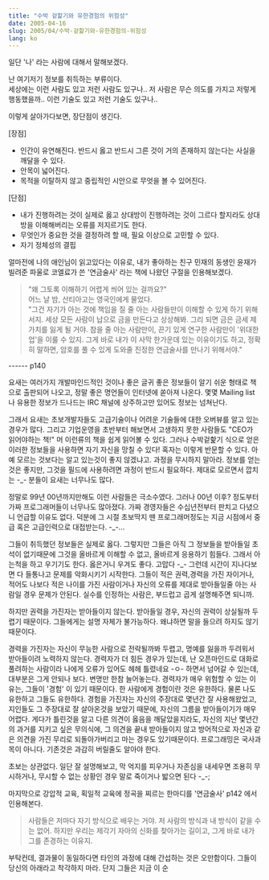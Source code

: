 ```yaml
---
title: "수박 겉핥기와 유한경험의 위험성"
date: 2005-04-16
slug: 2005/04/수박-겉핥기와-유한경험의-위험성
lang: ko
---
```


일단 '나' 라는 사람에 대해서 말해보겠다.

난 여기저기 정보를 취득하는 부류이다.  
세상에는 이런 사람도 있고 저런 사람도 있구나.. 저 사람은 무슨 의도를 가지고
저렇게 행동했을까..  이런 기술도 있고 저런 기술도 있구나..

이렇게 살아가다보면, 장단점이 생긴다.

[장점] 
- 인간이 유연해진다. 반드시 옳고 반드시 그른 것이 거의 존재하지 않는다는
  사실을 깨달을 수 있다. 
- 안목이 넓어진다.
- 목적을 이탈하지 않고 중립적인 시안으로 무엇을 볼 수 있어진다.

[단점]
- 내가 진행하려는 것이 실제로 옳고 상대방이 진행하려는 것이 그르다 할지라도
  상대방을 이해해버리는 오류를 저지르기도 한다.
- 무엇인가 중요한 것을 결정하려 할 때, 필요 이상으로 고민할 수 있다.
- 자기 정체성의 결핍

얼마전에 나의 애인님이 읽고있다는 이유로, 내가 좋아하는 친구 민재의 동생인 윤재가
빌려준 파울로 코엘료가 쓴 '연금술사' 라는 책에 나왔던 구절을 인용해보겠다.

> "왜 그토록 이해하기 어렵게 씌어 있는 걸까요?"  
> 어느 날 밤, 산티아고는 영국인에게 물었다.  
> "그건 자기가 아는 것에 책임을 질 줄 아는 사람들만이 이해할 수 있게 하기 
> 위해서지. 세상 모든 사람이 납으로 금을 만든다고 상상해봐. 그리 되면 금은
> 금세 제 가치를 잃게 될 거야. 참을 줄 아는 사람만이, 끈기 있게 연구한 사람만이
> '위대한 업'을 이룰 수 있지. 그게 바로 내가 이 사막 한가운데 있는 이유이기도 
> 하고, 정확히 말하면, 암호를 풀 수 있게 도와줄 진정한 연금술사를 만나기 위해서야."

------ p140

요새는 여러가지 개발마인드적인 것이나 좋은 글귀 좋은 정보들이
알기 쉬운 형태로 책으로 출판되어 나오고, 정말 좋은 명언들이 인터넷에
쏟아져 나온다. 몇몇 Mailing list나 유용한 정보가 드나드는 IRC 채널에
상주하고만 있어도 정보는 넘쳐난다.

그래서 요새는 초보개발자들도 고급기술이나 어려운 기술들에 대한 오버뷰를
알고 있는 경우가 많다. 그리고 기업운영을 초반부터 해보면서 고생하지 못한 사람들도
"CEO가 읽어야하는 책!" 머 이런류의 책을 쉽게 읽어볼 수 있다.
그러나 수박겉핥기 식으로 얻은 이러한 정보들을 사용하면 자기 자신을 망칠 수 있다!
혹자는 이렇게 반문할 수 있다. 아예 모르는 것보다는 알고 있는것이 좋지 않겠냐고.
과정을 무시하지 말아라. 정보를 얻는것은 좋지만, 그것을 필드에 사용하려면 과정이
반드시 필요하다. 제대로 모르면서 깝치는 -_- 분들이 요새는 너무나도 많다. 

정말로 99년 00년까지만해도 이런 사람들은 극소수였다. 
그러나 00년 이후? 정도부터 가짜 프로그래머들이 너무나도 많아졌다. 
가짜 경영자들은 수십년전부터 판치고 다녔으니 언급할 이유도 없다.
덕분에 그 시절 초보딱지 뗀 프로그래머정도는 지금 시점에서 중급 혹은 
고급인력으로 대접받는다. -_-...  

그들이 취득했던 정보들은 실제로 옳다. 그렇지만 그들은 아직 그 정보들을 
받아들일 초석이 없기때문에 그것을 올바르게 이해할 수 없고, 올바르게 응용하기
힘들다. 그래서 아는척을 하고 우기기도 한다. 옳은거니 우겨도 좋다. 고맙다 -_-
그런데 시간이 지나다보면 다 들통나고 문제를 악화시키기 시작한다.
그들이 적은 권력,경력을 가진 자이거나, 적어도 나보다 적은 나이를 가진 사람이거나
자신의 오류를 제대로 받아들일줄 아는 사람일 경우 문제가 안된다.
실수를 인정하는 사람은, 부드럽고 곱게 설명해주면 되니까.

하지만 권력을 가진자는 받아들이지 않는다.
받아들일 경우, 자신의 권력이 상실될까 두렵기 때문이다. 
그들에게는 설명 자체가 불가능하다. 왜냐하면 말을 들으려 하지도 않기 때문이다.

경력을 가진자는 자신이 무능한 사람으로 전락될까봐 두렵고, 명예를 잃을까 
두려워서 받아들이려 노력하지 않는다. 경력자가 더 힘든 경우가 있는데,
난 오픈마인드로 대화로 풀려하는 사람이라 나에게 오류가 있어도 헤헤 틀렸네요 -ㅇ-
하면서 넘어갈 수 있는데, 대부분은 그게 안되나 보다. 변명만 한참 늘어놓는다.
경력자가 매우 위험할 수 있는 이유는, 그들이 '경험' 이 있기 때문이다.
한 사람에게 경험이란 것은 유한하다. 물론 나도 유한하고 그들도 유한하다.
경험을 가진자는 자신의 주장대로 몇년간 잘 사용해왔었고, 지인들도 그 주장대로
잘 살아온것을 보았기 때문에, 자신의 그름을 받아들이기가 매우 어렵다.
게다가 틀린것을 알고 다른 의견이 옳음을 깨달았을지라도, 
자신의 지난 몇년간의 과거를 지키고 싶은 무의식에, 그 의견을 끝내 받아들이지 않고
방어적으로 자신과 같은 의견을 가진 무리로 되돌아가버리고 마는 경우도 있기때문이다.
프로그래밍은 국사과목이 아니다. 기존것은 과감히 버릴줄도 알아야 한다.

초보는 상관없다. 일단 잘 설명해보고, 막 억지를 피우거나 자존심을 내세우면
조용히 무시하거나, 무시할 수 없는 상황인 경우 말로 죽이거나 밟으면 된다 -_-;

마지막으로 강압적 교육, 획일적 교육에 정곡을 찌르는 한마디를 '연금술사' p142 에서
인용해본다.

> 사람들은 저마다 자기 방식으로 배우는 거야. 저 사람의 방식과 내 방식이 
> 같을 수는 없어. 하지만 우리는 제각기 자아의 신화를 찾아가는 길이고, 
> 그게 바로 내가 그를 존경하는 이유지.
 
부탁컨데, 결과물이 동일하다면 타인의 과정에 대해 간섭하는 것은 오만함이다.
그들이 당신의 아래라고 착각하지 마라. 단지 그들은 지금 이 순
